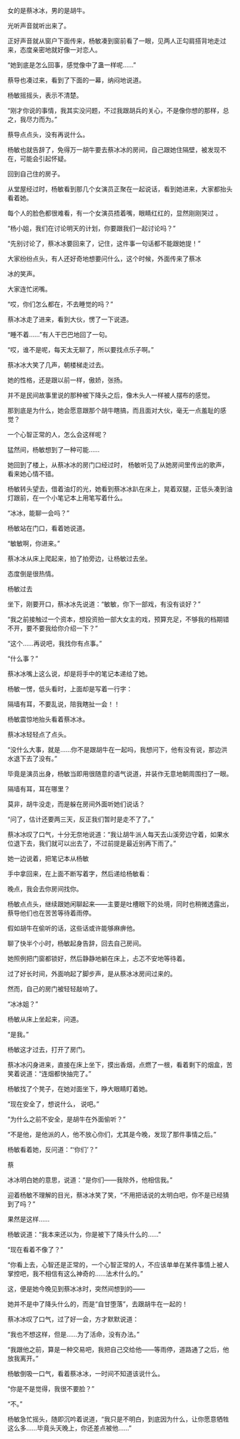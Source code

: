 女的是蔡冰冰，男的是胡牛。

光听声音就听出来了。

正好声音就从窗户下面传来，杨敏凑到窗前看了一眼，见两人正勾肩搭背地走过来，态度亲密地就好像一对恋人。

“她到底是怎么回事，感觉像中了蛊一样呢……”

蔡导也凑过来，看到了下面的一幕，纳闷地说道。

杨敏摇摇头，表示不清楚。

“刚才你说的事情，我其实没问题，不过我跟胡兵的关心，不是像你想的那样，总之，我尽力而为。”

蔡导点点头，没有再说什么。

杨敏也就告辞了，免得万一胡牛要去蔡冰冰的房间，自己跟她住隔壁，被发现不在，可能会引起怀疑。

回到自己住的房子。

从堂屋经过时，杨敏看到那几个女演员正聚在一起说话，看到她进来，大家都抬头看着她。

每个人的脸色都很难看，有一个女演员捂着嘴，眼睛红红的，显然刚刚哭过 。

“杨小姐，我们在讨论明天的计划，你要跟我们一起讨论吗？”

“先别讨论了，蔡冰冰要回来了，记住，这件事一句话都不能跟她提！”

大家纷纷点头，有人还好奇地想要问什么，这个时候，外面传来了蔡冰

冰的笑声。

大家连忙闭嘴。

“哎，你们怎么都在，不去睡觉的吗？”

蔡冰冰走了进来，看到大伙，愣了一下说道。

“睡不着……”有人干巴巴地回了一句。

“哎，谁不是呢，每天太无聊了，所以要找点乐子啊。”

蔡冰冰大笑了几声，朝楼梯走过去。

她的性格，还是跟以前一样，傲娇，张扬。

并不是民间故事里说的那种被下降头之后，像木头人一样被人摆布的感觉。

那到底是为什么，她会愿意跟那个胡牛瞎搞，而且面对大伙，毫无一点羞耻的感觉？

一个心智正常的人，怎么会这样呢？

猛然间，杨敏想到了一种可能……

她回到了楼上，从蔡冰冰的房门口经过时， 杨敏听见了从她房间里传出的歌声，看来她心情不错。

杨敏转头望去，借着油灯的光，她看到蔡冰冰趴在床上，晃着双腿，正低头凑到油灯跟前，在一个小笔记本上用笔写着什么。

“冰冰，能聊一会吗？”

杨敏站在门口，看着她说道。

“敏敏啊，你进来。”

蔡冰冰从床上爬起来，拍了拍旁边，让杨敏过去坐。

态度倒是很热情。

杨敏过去

坐下，刚要开口，蔡冰冰先说道：“敏敏，你下一部戏，有没有谈好？”

“我之前接触过一个资本，想投资拍一部大女主的戏，预算充足，不够我的档期错不开，要不要我给你介绍一下？”

“这个……再说吧，我找你有点事。”

“什么事？”

蔡冰冰嘴上这么说，却是将手中的笔记本递给了她。

杨敏一愣，低头看时，上面却是写着一行字：

隔墙有耳，不要乱说，陪我瞎扯一会！！

杨敏震惊地抬头看着蔡冰冰。

蔡冰冰轻轻点了点头。

“没什么大事，就是……你不是跟胡牛在一起吗，我想问下，他有没有说，那边洪水退下去了没有。”

毕竟是演员出身，杨敏当即用很随意的语气说道，并装作无意地朝周围扫了一眼。

隔墙有耳，耳在哪里？

莫非，胡牛没走，而是躲在房间外面听她们说话？

“问了，估计还要两三天，反正我们暂时是走不了了。”

蔡冰冰叹了口气，十分无奈地说道：“我让胡牛派人每天去山溪旁边守着，如果水位退下去，我们就可以出去了，不过前提是最近别再下雨了。”

她一边说着，把笔记本从杨敏

手中拿回来，在上面不断写着字，然后递给杨敏看：

晚点，我会去你房间找你。

杨敏点点头，继续跟她闲聊起来——主要是吐槽眼下的处境，同时也稍微透露出，蔡导他们也在苦苦等待着雨停。

假如胡牛在偷听的话，这些话或许能够麻痹他。

聊了快半个小时，杨敏起身告辞，回去自己房间。

她照例把门窗都锁好，然后静静地躺在床上，忐忑不安地等待着。

过了好长时间，外面响起了脚步声，是从蔡冰冰房间过来的。

然而，自己的房门被轻轻敲响了。

“冰冰姐？”

杨敏从床上坐起来，问道。

“是我。”

杨敏这才过去，打开了房门。

蔡冰冰闪身进来，直接在床上坐下，摸出香烟，点燃了一根，看着剩下的烟盒，苦笑着说道：“连烟都快抽完了。”

杨敏找了个凳子，在她对面坐下，睁大眼睛盯着她。

“现在安全了，想说什么， 说吧。”

“为什么之前不安全，是胡牛在外面偷听？”

“不是他，是他派的人，他不放心你们，尤其是今晚，发现了那件事情之后。”

杨敏看着她，反问道：“‘你们’？”

蔡

冰冰明白她的意思，说道：“是你们——我除外，他相信我。”

迎着杨敏不理解的目光，蔡冰冰笑了笑，“不用把话说的太明白吧，你不是已经猜到了吗？”

果然是这样……

杨敏说道：“我本来还以为，你是被下了降头什么的……”

“现在看着不像了？”

“你看上去，心智还是正常的，一个心智正常的人，不应该单单在某件事情上被人掌控吧，我不相信有这么神奇的……法术什么的。”

这，便是她今晚见到蔡冰冰时，突然间想到的——

她并不是中了降头什么的，而是“自甘堕落”，去跟胡牛在一起的！

蔡冰冰叹了口气，过了好一会，方才默默说道：

“我也不想这样，但是……为了活命，没有办法。”

“我跟他之前，算是一种交易吧，我把自己交给他——等雨停，道路通了之后，他放我离开。”

杨敏倒吸一口气，看着蔡冰冰，一时间不知道该说什么。

“你是不是觉得，我很不要脸？”

“不。”

杨敏急忙摇头，随即沉吟着说道，“我只是不明白，到底因为什么，让你愿意牺牲这么多……毕竟头天晚上，你还差点被他……”
